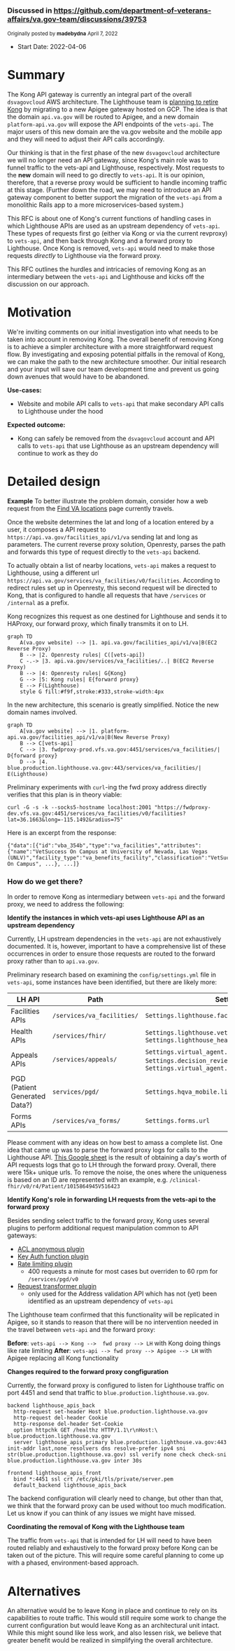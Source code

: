 ### Discussed in https://github.com/department-of-veterans-affairs/va.gov-team/discussions/39753

<div type='discussions-op-text'>

<sup>Originally posted by **madebydna** April  7, 2022</sup>
- Start Date: 2022-04-06

# Summary

The Kong API gateway is currently an integral part of the overall `dsvagovcloud` AWS architecture. The Lighthouse team is [planning to retire Kong](https://vfs.atlassian.net/wiki/spaces/PST4/pages/2138996933/Lighthouse+Migration+Plan) by migrating to a new Apigee gateway hosted on GCP. The idea is that the domain `api.va.gov` will be routed to Apigee, and a new domain `platform-api.va.gov` will expose the API endpoints of the `vets-api`. The major users of this new domain are the va.gov website and the mobile app and they will need to adjust their API calls accordingly.

Our thinking is that in the first phase of the new `dsvagovcloud` architecture we will no longer need an API gateway, since Kong's main role was to funnel traffic to the vets-api and Lighthouse, respectively. Most requests to the **new** domain will need to go directly to `vets-api`. It is our opinion, therefore, that a reverse proxy would be sufficient to handle incoming traffic at this stage. (Further down the road, we may need to introduce an API gateway component to better support the migration of the `vets-api` from a monolithic Rails app to a more microservices-based system.)

This RFC is about one of Kong's current functions of handling cases in which Lighthouse APIs are used as an upstream dependency of `vets-api`. These types of requests first go (either via Kong or via the current revproxy) to `vets-api`, and then back through Kong and a forward proxy to Lighthouse. Once Kong is removed, `vets-api` would need to make those requests _directly_ to Lighthouse via the forward proxy.

This RFC outlines the hurdles and intricacies of removing Kong as an intermediary between the `vets-api` and Lighthouse and kicks off the discussion on our approach.

# Motivation

We're inviting comments on our initial investigation into what needs to be taken into account in removing Kong. The overall benefit of removing Kong is to achieve a simpler architecture with a more straightforward request flow. By investigating and exposing potential pitfalls in the removal of Kong, we can make the path to the new architecture smoother. Our initial research and your input will save our team development time and prevent us going down avenues that would have to be abandoned.

**Use-cases:**
- Website and mobile API calls to `vets-api` that make secondary API calls to Lighthouse under the hood

**Expected outcome:**
- Kong can safely be removed from the `dsvagovcloud` account and API calls to `vets-api` that use Lighthouse as an upstream dependency will continue to work as they do

# Detailed design
**Example**
To better illustrate the problem domain, consider how a web request from the [Find VA locations](https://www.va.gov/find-locations/) page currently travels.

Once the website determines the lat and long of a location entered by a user, it composes a API request to `https://api.va.gov/facilities_api/v1/va` sending lat and long as parameters. The current reverse proxy solution, Openresty, parses the path and forwards this type of request directly to the `vets-api` backend.

To actually obtain a list of nearby locations, `vets-api` makes a request to Lighthouse, using a different url `https://api.va.gov/services/va_facilities/v0/facilities`. According to redirect rules set up in Openresty, this second request will be directed to Kong, that is configured to handle all requests that have `/services` or `/internal` as a prefix. 

Kong recognizes this request as one destined for Lighthouse and sends it to HAProxy, our forward proxy, which finally transmits it on to LH.

```mermaid
graph TD
    A(va.gov website) --> |1. api.va.gov/facilities_api/v1/va|B(EC2 Reverse Proxy)
    B --> |2. Openresty rules| C([vets-api])
    C -.-> |3. api.va.gov/services/va_facilities/..| B(EC2 Reverse Proxy)
    B --> |4: Openresty rules| G{Kong}
    G --> |5: Kong rules| E{forward proxy}
    E --> F(Lighthouse)
    style G fill:#f9f,stroke:#333,stroke-width:4px
```

In the new architecture, this scenario is greatly simplified. Notice the new domain names involved.

```mermaid
graph TD
    A[va.gov website] --> |1. platform-api.va.gov/facilities_api/v1/va|B(New Reverse Proxy)
    B --> C[vets-api]
    C --> |3. fwdproxy-prod.vfs.va.gov:4451/services/va_facilities/| D{forward proxy}
    D --> |4. blue.production.lighthouse.va.gov:443/services/va_facilities/| E(Lighthouse)   
```

Preliminary experiments with `curl`-ing the fwd proxy address directly verifies that this plan is in theory viable:

```
curl -G -s -k --socks5-hostname localhost:2001 "https://fwdproxy-dev.vfs.va.gov:4451/services/va_facilities/v0/facilities?lat=36.1663&long=-115.1492&radius=75"
```
Here is an excerpt from the response:
```
{"data":[{"id":"vba_354b","type":"va_facilities","attributes":{"name":"VetSuccess On Campus at University of Nevada, Las Vegas (UNLV)","facility_type":"va_benefits_facility","classification":"VetSuccess On Campus", ...}, ...]}
```

### How do we get there?
In order to remove Kong as intermediary between `vets-api` and the forward proxy, we need to address the following:

**Identify the instances in which vets-api uses Lighthouse API as an upstream dependency**

Currently, LH upstream dependencies in the `vets-api` are not exhaustively documented. It is, however, important to have a comprehensive list of these occurrences in order to ensure those requests are routed to the forward proxy rather than to `api.va.gov`.

Preliminary research based on examining the `config/settings.yml` file in `vets-api`, some instances have been identified, but there are likely more:

| LH API | Path | Settings |
| --- | --- | --------- |
| Facilities APIs | `/services/va_facilities/` | `Settings.lighthouse.facilities` |
| Health APIs | `/services/fhir/` | `Settings.lighthouse.veterans_health.url` and `Settings.lighthouse_health_immunization.api_url` |
| Appeals APIs | `/services/appeals/` | `Settings.virtual_agent.lighthouse_api_uri` and `Settings.decision_review.url` and `Settings.virtual_agent.lighthouse_api_uri`|
| PGD (Patient Generated Data?) | `services/pgd/` | `Settings.hqva_mobile.lighthouse.pgd_path` | 
| Forms APIs | `/services/va_forms/` | `Settings.forms.url` |


Please comment with any ideas on how best to amass a complete list. One idea that came up was to parse the forward proxy logs for calls to the Lighthouse API. [This Google sheet](https://docs.google.com/spreadsheets/d/1MyHGNqBjhrFUAx8uXqm5YGhiBW9wcJ03K2lT6i6xARk/edit#gid=196772961) is the result of obtaining a day's worth of API requests logs that go to LH through the forward proxy. Overall, there were 15k+ unique urls. To remove the noise, the ones where the uniqueness is based on an ID are represented with an example, e.g. `/clinical-fhir/v0/r4/Patient/1015864945V516423` 

**Identify Kong's role in forwarding LH requests from the vets-api to the forward proxy**

Besides sending select traffic to the forward proxy, Kong uses several plugins to perform additional request manipulation common to API gateways:

- [ACL anonymous plugin](https://docs.konghq.com/hub/kong-inc/acl/)
- [Key Auth function plugin](https://docs.konghq.com/hub/kong-inc/key-auth/)
- [Rate limiting plugin](https://docs.konghq.com/hub/kong-inc/rate-limiting/)
    - 400 requests a minute for most cases but overriden to 60 rpm for `/services/pgd/v0`
- [Request transformer plugin](https://docs.konghq.com/hub/kong-inc/request-transformer/)
    - only used for the Address validation API which has not (yet) been identified as an upstream dependency of `vets-api`

The Lighthouse team confirmed that this functionality will be replicated in Apigee, so it stands to reason that there will be no intervention needed in the travel between `vets-api` and the forward proxy:

**Before**: `vets-api --> Kong -->  fwd proxy --> LH` with Kong doing things like rate limiting
**After**: `vets-api --> fwd proxy --> Apigee --> LH` with Apigee replacing all Kong functionality

**Changes required to the forward proxy congfiguration**

Currently, the forward proxy is configured to listen for Lighthouse traffic on port 4451 and send that traffic to `blue.production.lighthouse.va.gov`. 

```
backend lighthouse_apis_back
  http-request set-header Host blue.production.lighthouse.va.gov
  http-request del-header Cookie
  http-response del-header Set-Cookie
  option httpchk GET /healthz HTTP/1.1\r\nHost:\ blue.production.lighthouse.va.gov
  server lighthouse_apis_primary blue.production.lighthouse.va.gov:443 init-addr last,none resolvers dns resolve-prefer ipv4 sni str(blue.production.lighthouse.va.gov) ssl verify none check check-sni blue.production.lighthouse.va.gov inter 30s

frontend lighthouse_apis_front
  bind *:4451 ssl crt /etc/pki/tls/private/server.pem
  default_backend lighthouse_apis_back
```

The backend configuration will clearly need to change, but other than that, we think that the forward proxy can be used without too much modification. Let us know if you can think of any issues we might have missed.

**Coordinating the removal of Kong with the Lighthouse team**

The traffic from `vets-api` that is intended for LH will need to have been routed reliably and exhaustively to the forward proxy before Kong can be taken out of the picture. This will require some careful planning to come up with a phased, environment-based approach.

# Alternatives
An alternative would be to leave Kong in place and continue to rely on its capabilities to route traffic. This would still require some work to change the current configuration but would leave Kong as an architectural unit intact. While this might sound like less work, and also lessen risk, we believe that greater benefit would be realized in simplifying the overall architecture.

</div>
